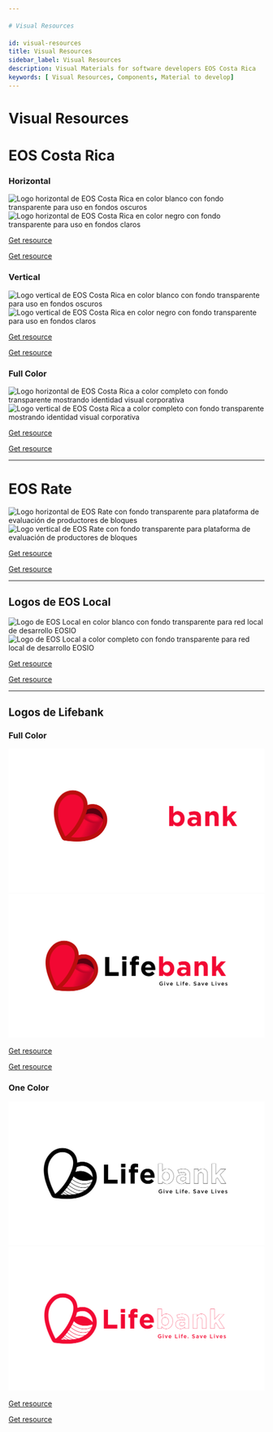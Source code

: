```yaml
---

# Visual Resources

id: visual-resources
title: Visual Resources
sidebar_label: Visual Resources
description: Visual Materials for software developers EOS Costa Rica
keywords: [ Visual Resources, Components, Material to develop] 
---
```


# Visual Resources


# EOS Costa Rica

### Horizontal

<div>
  <div style={{ float: "left", width: "50%", backgroundColor: "black" }}>
    <div
      style={{
        margin: "auto",
        padding: 50,
        backgroundColor: "black",
        width: "80%"
      }}
    >
      <img
        alt="Logo horizontal de EOS Costa Rica en color blanco con fondo transparente para uso en fondos oscuros"
        style={{}}
        src="https://raw.githubusercontent.com/eoscostarica/design-assets/master/logos/eosCR/byw-horizontal-transparent-white.png"
      />
    </div>
  </div>
  <div style={{ float: "left", width: "50%"}}>
    <div style={{ margin: "auto", padding: 50, width: "80%" }}>
      <img 
      alt="Logo horizontal de EOS Costa Rica en color negro con fondo transparente para uso en fondos claros"
      src="https://raw.githubusercontent.com/eoscostarica/design-assets/master/logos/eosCR/byw-horizontal-transparent.png" />
    </div>
  </div>
</div>
<div>
    <div style={{ float: "left", width: "50%", paddingTop: 5 }}>
      <p>
          <a href="https://raw.githubusercontent.com/eoscostarica/design-assets/master/logos/eosCR/byw-horizontal-transparent-white.png">
              Get resource
          </a>
      </p>
    </div>
    <div style={{ float: "left", width: "50%", paddingTop: 5 }}>
      <p>
        <a href="https://raw.githubusercontent.com/eoscostarica/design-assets/master/logos/eosCR/byw-horizontal-transparent.png">
          Get resource
        </a>
      </p>
  </div>
</div>

### Vertical

<div>
  <div style={{ float: "left", width: "50%", backgroundColor: "black" }}>
    <div style={{ margin: "auto", padding: 50, width: "50%" }}>
      <img 
      alt="Logo vertical de EOS Costa Rica en color blanco con fondo transparente para uso en fondos oscuros"
      src="https://raw.githubusercontent.com/eoscostarica/design-assets/master/logos/eosCR/byw-vertical-transparent-white.png" />
    </div>
  </div>
  <div style={{ float: "left", width: "50%" }}>
    <div style={{ margin: "auto", padding: 50, width: "50%" }}>
      <img 
      alt="Logo vertical de EOS Costa Rica en color negro con fondo transparente para uso en fondos claros"
      src="https://raw.githubusercontent.com/eoscostarica/design-assets/master/logos/eosCR/byw-vertical-transparent-black.png" />
    </div>
  </div>
</div>
<div>
    <div style={{ float: "left", width: "50%", paddingTop: 5 }}>
      <p>
          <a href="https://raw.githubusercontent.com/eoscostarica/design-assets/master/logos/eosCR/byw-vertical-transparent-white.png">
              Get resource
          </a>
      </p>
    </div>
    <div style={{ float: "left", width: "50%", paddingTop: 5 }}>
      <p>
        <a href="https://raw.githubusercontent.com/eoscostarica/design-assets/master/logos/eosCR/byw-vertical-transparent-black.png">
          Get resource
        </a>
      </p>
  </div>
</div>

### Full Color

<div>
  <div style={{ float: "left", width: "50%", padding: 50 }}>
    <img
      alt="Logo horizontal de EOS Costa Rica a color completo con fondo transparente mostrando identidad visual corporativa"
      style={{ align: "center" }}
      src="https://raw.githubusercontent.com/eoscostarica/design-assets/master/logos/eosCR/fullColor-horizontal-transparent-white.png"
      loading="lazy"
    />
  </div>
  <div style={{ float: "left", width: "50%", padding: 50 }}>
    <div style={{ margin: "auto", width: "40%" }}>
      <img
        alt="Logo vertical de EOS Costa Rica a color completo con fondo transparente mostrando identidad visual corporativa"
        style={{ maxHeight: 350 }}
        src="https://raw.githubusercontent.com/eoscostarica/design-assets/master/logos/eosCR/fullColor-vertiall-transparent-white.png"
        loading="lazy"
      />
    </div>
  </div>
</div>
<div>
    <div style={{ float: "left", width: "50%", paddingTop: 5 }}>
      <p>
          <a href="https://raw.githubusercontent.com/eoscostarica/design-assets/master/logos/eosCR/fullColor-horizontal-transparent-white.png">
              Get resource
          </a>
      </p>
    </div>
    <div style={{ float: "left", width: "50%", paddingTop: 5 }}>
      <p>
        <a href="https://raw.githubusercontent.com/eoscostarica/design-assets/master/logos/eosCR/fullColor-vertiall-transparent-white.png">
          Get resource
        </a>
      </p>
  </div>
</div>

* * * 

# EOS Rate

<div>
  <div style={{ float: "left", width: "50%", padding: 50 }}>
    <img 
    alt="Logo horizontal de EOS Rate con fondo transparente para plataforma de evaluación de productores de bloques"
    src="https://raw.githubusercontent.com/eoscostarica/design-assets/master/logos/eosrate/eosrate--horizontal-solid-transparent-overlight.png" loading="lazy"/>
  </div>
  <div style={{ float: "left", width: "50%", padding: 50 }}>
    <div style={{ margin: "auto", width: "80%" }}>
      <img 
      alt="Logo vertical de EOS Rate con fondo transparente para plataforma de evaluación de productores de bloques"
      src="https://raw.githubusercontent.com/eoscostarica/design-assets/master/logos/eosrate/eosrate--vertical-solid-transparent-overlight.png" loading="lazy"/>
    </div>
  </div>
</div>
<div>
    <div style={{ float: "left", width: "50%", paddingTop: 5 }}>
      <p>
          <a href="https://raw.githubusercontent.com/eoscostarica/design-assets/master/logos/eosrate/eosrate--horizontal-solid-transparent-overlight.png">
              Get resource
          </a>
      </p>
    </div>
    <div style={{ float: "left", width: "50%", paddingTop: 5 }}>
      <p>
        <a href="https://raw.githubusercontent.com/eoscostarica/design-assets/master/logos/eosrate/eosrate--vertical-solid-transparent-overlight.png">
          Get resource
        </a>
      </p>
  </div>
</div>

* * * 

## Logos de EOS Local
<div>
  <div
    style={{
      float: "left",
      width: "50%",
      padding: 50,
      backgroundColor: "black"
    }}
  >
    <img
      alt="Logo de EOS Local en color blanco con fondo transparente para red local de desarrollo EOSIO"
      style={{ backgroundColor: "black" }}
      src="https://raw.githubusercontent.com/eoscostarica/design-assets/master/logos/eoslocal/eos-Local-forDarkBg.png"
      loading="lazy"
    />
  </div>
  <div style={{ float: "left", width: "50%", padding: 50 }}>
    <img
     alt="Logo de EOS Local a color completo con fondo transparente para red local de desarrollo EOSIO"
     src="https://raw.githubusercontent.com/eoscostarica/design-assets/master/logos/eoslocal/eos-Local-forlightBg.png" loading="lazy"/>
  </div>
</div>
<div>
    <div style={{ float: "left", width: "50%", paddingTop: 5 }}>
      <p>
          <a href="https://raw.githubusercontent.com/eoscostarica/design-assets/master/logos/eoslocal/eos-Local-forDarkBg.png">
              Get resource
          </a>
      </p>
    </div>
    <div style={{ float: "left", width: "50%", paddingTop: 5 }}>
      <p>
        <a href="https://raw.githubusercontent.com/eoscostarica/design-assets/master/logos/eoslocal/eos-Local-forlightBg.png">
          Get resource
        </a>
      </p>
  </div>
</div>

* * * 

## Logos de Lifebank

### Full Color

<div>
  <div
    style={{
      float: "left",
      width: "50%",
      padding: 50,
      backgroundColor: "black"
    }}
  >
    <img
      alt="Logo de Lifebank en color blanco con fondo transparente para plataforma de donación de sangre blockchain"
      style={{ backgroundColor: "black" }}
      src="https://raw.githubusercontent.com/eoscostarica/lifebank/master/docs/logos/1-Overblack-lifebank-logo-v1-may25-2020-01.svg"
      loading="lazy"
    />
  </div>
  <div style={{ float: "left", width: "50%", padding: 50 }}>
    <img 
    alt="Logo de Lifebank a color completo con fondo transparente para plataforma de donación de sangre blockchain"
    src="https://raw.githubusercontent.com/eoscostarica/lifebank/master/docs/logos/2-OverWhite-lifebank-logo-v1-may25-2020-01.svg" loading="lazy"/>
  </div>
</div>
<div>
    <div style={{ float: "left", width: "50%", paddingTop: 5 }}>
      <p>
          <a href="https://raw.githubusercontent.com/eoscostarica/lifebank/master/docs/logos/1-Overblack-lifebank-logo-v1-may25-2020-01.svg">
              Get resource
          </a>
      </p>
    </div>
    <div style={{ float: "left", width: "50%", paddingTop: 5 }}>
      <p>
        <a href="https://raw.githubusercontent.com/eoscostarica/lifebank/master/docs/logos/2-OverWhite-lifebank-logo-v1-may25-2020-01.svg">
          Get resource
        </a>
      </p>
  </div>
</div>

### One Color

<div>
  <div style={{ float: "left", width: "50%", padding: 50 }}>
    <img 
    alt="Logo de Lifebank en color negro con fondo transparente para plataforma de donación de sangre blockchain"
    src="https://raw.githubusercontent.com/eoscostarica/lifebank/master/docs/logos/3-byw-OverWhite--lifebank-logo-v1-may25-2020-01.svg" loading="lazy"/>
  </div>
  <div style={{ float: "left", width: "50%", padding: 50 }}>
    <img 
    alt="Logo de Lifebank en color rojo con fondo transparente para plataforma de donación de sangre blockchain"
    src="https://raw.githubusercontent.com/eoscostarica/lifebank/master/docs/logos/4-singleColor-OverWhite--lifebank-logo-v1-may25-2020-01.svg" loading="lazy"/>
  </div>
</div>
<div>
    <div style={{ float: "left", width: "50%", paddingTop: 5 }}>
      <p>
          <a href="https://raw.githubusercontent.com/eoscostarica/lifebank/master/docs/logos/3-byw-OverWhite--lifebank-logo-v1-may25-2020-01.svg">
              Get resource
          </a>
      </p>
    </div>
    <div style={{ float: "left", width: "50%", paddingTop: 5 }}>
      <p>
        <a href="https://raw.githubusercontent.com/eoscostarica/lifebank/master/docs/logos/1-Overblack-lifebank-logo-v1-may25-2020-01.svg">
          Get resource
        </a>
      </p>
  </div>
</div>